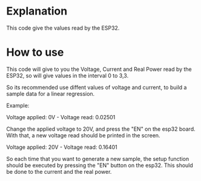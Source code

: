 # Explanation

This code give the values read by the ESP32.

# How to use

This code will give to you the Voltage, Current and Real Power read by the ESP32, so will give values in the interval 0 to 3,3.

So its recommended use diffent values of voltage and current, to build a sample data for a linear regression.

Example: 

Voltage applied: 0V - Voltage read: 0.02501

Change the applied voltage to 20V, and press the "EN" on the esp32 board. With that, a new voltage read should be printed in the screen.

Voltage applied: 20V - Voltage read: 0.16401

So each time that you want to generate a new sample, the setup function should be executed by pressing the "EN" button on the esp32. This should be done to the current and the real power.